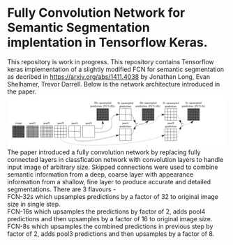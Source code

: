 # Fully Convolution Network for Semantic Segmentation implentation in Tensorflow Keras.  

This repository is work in progress. This repository contains Tensorflow keras implementation of a slightly modified FCN for semantic segmentation as decribed in https://arxiv.org/abs/1411.4038 by Jonathan Long, Evan Shelhamer, Trevor Darrell. Below is the network architecture introduced in the paper.  
<img src='images/fcn-architecture.png'>  
The paper introduced a fully convolution network by replacing fully connected layers in classfication network with convolution layers to handle input image of arbitrary size. Skipped connections were used to combine semantic information from a deep, coarse layer with appearance information from a shallow, fine layer to produce accurate and detailed segmentations. There are 3 flavours -   
FCN-32s which upsamples predictions by a factor of 32 to original image size in single step.    
FCN-16s which upsamples the predictions by factor of 2, adds pool4 predictions and then upsamples by a factor of 16 to original image size.   
FCN-8s which upsamples the combined predictions in previous step by factor of 2, adds pool3 predictions and then upsamples by a factor of 8.   